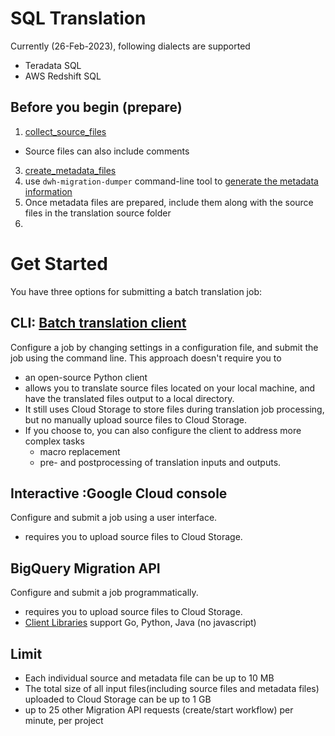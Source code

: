 # SQL Translation
Currently (26-Feb-2023), following dialects are supported
- Teradata SQL
- AWS Redshift SQL
## Before you begin (prepare)
1. [collect_source_files](https://cloud.google.com/bigquery/docs/batch-sql-translator#collect_source_files)
  - Source files can also include comments
3. [create_metadata_files](https://cloud.google.com/bigquery/docs/batch-sql-translator#create_metadata_files)
  1. use `dwh-migration-dumper` command-line tool to [generate the metadata information](https://cloud.google.com/bigquery/docs/generate-metadata)
  2. Once metadata files are prepared, include them along with the source files in the translation source folder
  3. 

# Get Started
You have three options for submitting a batch translation job:
## CLI: [Batch translation client](https://github.com/google/dwh-migration-tools)
Configure a job by changing settings in a configuration file, and submit the job using the command line. This approach doesn't require you to 

- an open-source Python client
- allows you to translate source files located on your local machine, and have the translated files output to a local directory. 
- It still uses Cloud Storage to store files during translation job processing, but no manually upload source files to Cloud Storage. 
- If you choose to, you can also configure the client to address more complex tasks 
  - macro replacement
  - pre- and postprocessing of translation inputs and outputs. 

## Interactive :Google Cloud console
Configure and submit a job using a user interface. 
- requires you to upload source files to Cloud Storage.
## BigQuery Migration API
Configure and submit a job programmatically. 
- requires you to upload source files to Cloud Storage.
- [Client Libraries](https://cloud.google.com/bigquery/docs/reference/migration) support Go, Python, Java (no javascript)
## Limit
- Each individual source and metadata file can be up to 10 MB
- The total size of all input files(including source files and metadata files) uploaded to Cloud Storage can be up to 1 GB
- up to 25 other Migration API requests (create/start workflow) per minute, per project




